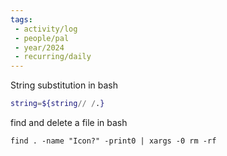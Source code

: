 ```yaml
---
tags:
 - activity/log
 - people/pal
 - year/2024
 - recurring/daily
---
```




String substitution in bash
```bash
string=${string// /.}
```

find and delete a file in bash 
```
find . -name "Icon?" -print0 | xargs -0 rm -rf
```

